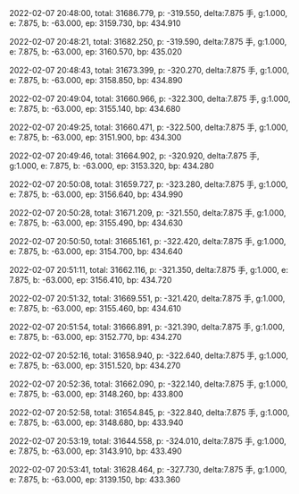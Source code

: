2022-02-07 20:48:00, total: 31686.779, p: -319.550, delta:7.875 手, g:1.000, e: 7.875, b: -63.000, ep: 3159.730, bp: 434.910

2022-02-07 20:48:21, total: 31682.250, p: -319.590, delta:7.875 手, g:1.000, e: 7.875, b: -63.000, ep: 3160.570, bp: 435.020

2022-02-07 20:48:43, total: 31673.399, p: -320.270, delta:7.875 手, g:1.000, e: 7.875, b: -63.000, ep: 3158.850, bp: 434.890

2022-02-07 20:49:04, total: 31660.966, p: -322.300, delta:7.875 手, g:1.000, e: 7.875, b: -63.000, ep: 3155.140, bp: 434.680

2022-02-07 20:49:25, total: 31660.471, p: -322.500, delta:7.875 手, g:1.000, e: 7.875, b: -63.000, ep: 3151.900, bp: 434.300

2022-02-07 20:49:46, total: 31664.902, p: -320.920, delta:7.875 手, g:1.000, e: 7.875, b: -63.000, ep: 3153.320, bp: 434.280

2022-02-07 20:50:08, total: 31659.727, p: -323.280, delta:7.875 手, g:1.000, e: 7.875, b: -63.000, ep: 3156.640, bp: 434.990

2022-02-07 20:50:28, total: 31671.209, p: -321.550, delta:7.875 手, g:1.000, e: 7.875, b: -63.000, ep: 3155.490, bp: 434.630

2022-02-07 20:50:50, total: 31665.161, p: -322.420, delta:7.875 手, g:1.000, e: 7.875, b: -63.000, ep: 3154.700, bp: 434.640

2022-02-07 20:51:11, total: 31662.116, p: -321.350, delta:7.875 手, g:1.000, e: 7.875, b: -63.000, ep: 3156.410, bp: 434.720

2022-02-07 20:51:32, total: 31669.551, p: -321.420, delta:7.875 手, g:1.000, e: 7.875, b: -63.000, ep: 3155.460, bp: 434.610

2022-02-07 20:51:54, total: 31666.891, p: -321.390, delta:7.875 手, g:1.000, e: 7.875, b: -63.000, ep: 3152.770, bp: 434.270

2022-02-07 20:52:16, total: 31658.940, p: -322.640, delta:7.875 手, g:1.000, e: 7.875, b: -63.000, ep: 3151.520, bp: 434.270

2022-02-07 20:52:36, total: 31662.090, p: -322.140, delta:7.875 手, g:1.000, e: 7.875, b: -63.000, ep: 3148.260, bp: 433.800

2022-02-07 20:52:58, total: 31654.845, p: -322.840, delta:7.875 手, g:1.000, e: 7.875, b: -63.000, ep: 3148.680, bp: 433.940

2022-02-07 20:53:19, total: 31644.558, p: -324.010, delta:7.875 手, g:1.000, e: 7.875, b: -63.000, ep: 3143.910, bp: 433.490

2022-02-07 20:53:41, total: 31628.464, p: -327.730, delta:7.875 手, g:1.000, e: 7.875, b: -63.000, ep: 3139.150, bp: 433.360